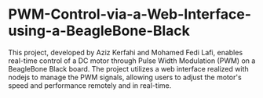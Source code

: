 # PWM-Control-via-a-Web-Interface-using-a-BeagleBone-Black
This project, developed by Aziz Kerfahi and Mohamed Fedi Lafi, enables real-time control of a DC motor through Pulse Width Modulation (PWM) on a BeagleBone Black board. The project utilizes a web interface realized with nodejs to manage the PWM signals, allowing users to adjust the motor's speed and performance remotely and in real-time.
